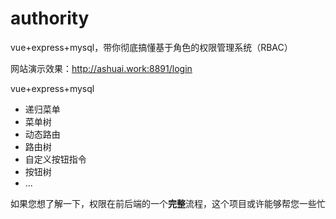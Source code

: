 # authority
vue+express+mysql，带你彻底搞懂基于角色的权限管理系统（RBAC）

网站演示效果：http://ashuai.work:8891/login

vue+express+mysql

- 递归菜单
- 菜单树
- 动态路由
- 路由树
- 自定义按钮指令
- 按钮树
- ...

如果您想了解一下，权限在前后端的一个**完整**流程，这个项目或许能够帮您一些忙
